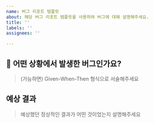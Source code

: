```yaml
---
name: 버그 리포트 템플릿
about: 해당 버그 리포트 템플릿을 사용하여 버그에 대해 설명해주세요.
title: ''
labels: ''
assignees: ''

---
```


## 👾 어떤 상황에서 발생한 버그인가요?

> (가능하면) Given-When-Then 형식으로 서술해주세요

## 예상 결과

> 예상했던 정상적인 결과가 어떤 것이었는지 설명해주세요